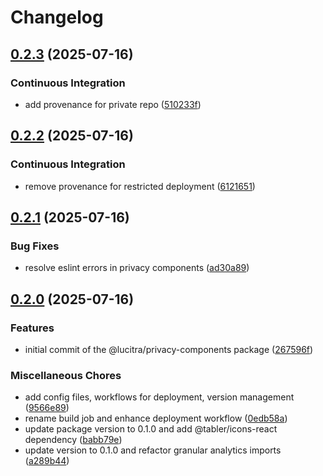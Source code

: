 # Changelog

## [0.2.3](https://github.com/lucitra/lucitra-privacy-components/compare/privacy-components-v0.2.2...privacy-components-v0.2.3) (2025-07-16)


### Continuous Integration

* add provenance for private repo ([510233f](https://github.com/lucitra/lucitra-privacy-components/commit/510233fdafa6c52f7e2d1f9e646d8c727b2a869c))

## [0.2.2](https://github.com/lucitra/lucitra-privacy-components/compare/privacy-components-v0.2.1...privacy-components-v0.2.2) (2025-07-16)


### Continuous Integration

* remove provenance for restricted deployment ([6121651](https://github.com/lucitra/lucitra-privacy-components/commit/61216519dffd9daa0e014bdc673113c272a604fb))

## [0.2.1](https://github.com/lucitra/lucitra-privacy-components/compare/privacy-components-v0.2.0...privacy-components-v0.2.1) (2025-07-16)


### Bug Fixes

* resolve eslint errors in privacy components ([ad30a89](https://github.com/lucitra/lucitra-privacy-components/commit/ad30a8982b16a2ae0bf9d7d47e9dfd7701cae6e6))

## [0.2.0](https://github.com/lucitra/lucitra-privacy-components/compare/privacy-components-v0.1.0...privacy-components-v0.2.0) (2025-07-16)


### Features

* initial commit of the @lucitra/privacy-components package ([267596f](https://github.com/lucitra/lucitra-privacy-components/commit/267596f11b8761292d8c9f5176e7b245328a1a0d))


### Miscellaneous Chores

* add config files, workflows for deployment, version management ([9566e89](https://github.com/lucitra/lucitra-privacy-components/commit/9566e891adbcaebfd2066aa5f5e5550b50f97826))
* rename build job and enhance deployment workflow ([0edb58a](https://github.com/lucitra/lucitra-privacy-components/commit/0edb58a1fad2a0cd85a6afa2f815008239658318))
* update package version to 0.1.0 and add @tabler/icons-react dependency ([babb79e](https://github.com/lucitra/lucitra-privacy-components/commit/babb79ec29be9806085032577ebc3d0ab3a9b001))
* update version to 0.1.0 and refactor granular analytics imports ([a289b44](https://github.com/lucitra/lucitra-privacy-components/commit/a289b44a37e186b3f1a311b5c0a7e228c4bdc0c2))
